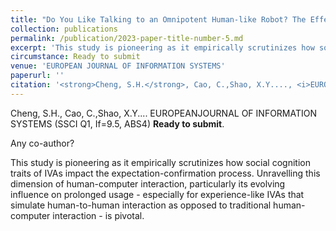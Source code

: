 ```yaml
---
title: "Do You Like Talking to an Omnipotent Human-like Robot? The Effect of High Anthropomorphism in Intelligent Virtual Assistants on Consumer Confirmation."
collection: publications
permalink: /publication/2023-paper-title-number-5.md
excerpt: 'This study is pioneering as it empirically scrutinizes how social cognition traits of IVAs impact the expectation-confirmation process. Unravelling this dimension of human-computer interaction, particularly its evolving influence on prolonged usage - especially for experience-like IVAs that simulate human-to-human interaction as opposed to traditional human-computer interaction - is pivotal.'
circumstance: Ready to submit
venue: 'EUROPEAN JOURNAL OF INFORMATION SYSTEMS'
paperurl: ''
citation: '<strong>Cheng, S.H.</strong>, Cao, C.,Shao, X.Y...., <i>EUROPEANJOURNAL OF INFORMATION SYSTEMS (SSCI Q1, If=9.5, ABS4)</i>, Ready to submit.'
---
```


Cheng, S.H., Cao, C.,Shao, X.Y.... EUROPEANJOURNAL OF INFORMATION SYSTEMS (SSCI Q1, If=9.5, ABS4) **Ready to submit**.

Any co-author?

This study is pioneering as it empirically scrutinizes how social cognition traits of IVAs impact the expectation-confirmation process. Unravelling this dimension of human-computer interaction, particularly its evolving influence on prolonged usage - especially for experience-like IVAs that simulate human-to-human interaction as opposed to traditional human-computer interaction - is pivotal.

